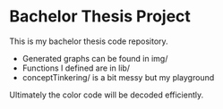 # Bachelor Thesis Project
This is my bachelor thesis code repository. 
- Generated graphs can be found in img/
- Functions I defined are in lib/
- conceptTinkering/ is a bit messy but my playground

Ultimately the color code will be decoded efficiently.

